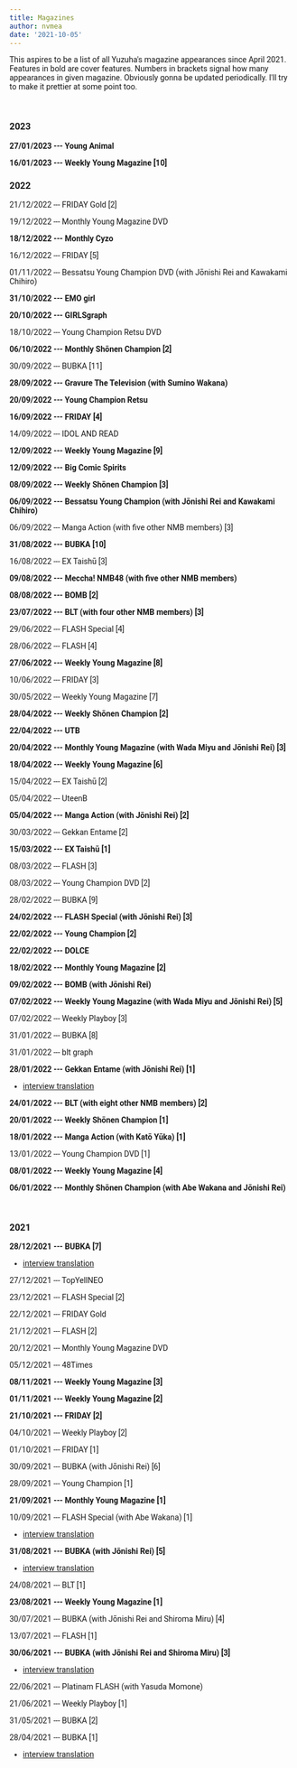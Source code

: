 ```yaml
---
title: Magazines
author: nvmea
date: '2021-10-05'
---
```


<style type="text/css">
  body{
  font-family: Roboto;
}
</style>

This aspires to be a list of all Yuzuha's magazine appearances since April 2021. Features in bold are cover features. Numbers in brackets signal how many appearances in given magazine. Obviously gonna be updated periodically. I'll try to make it prettier at some point too.

<br>

### 2023

**27/01/2023 --- Young Animal**

**16/01/2023 --- Weekly Young Magazine \[10\]**

### 2022

21/12/2022 --- FRIDAY Gold [2]

19/12/2022 --- Monthly Young Magazine DVD

**18/12/2022 --- Monthly Cyzo**

16/12/2022 --- FRIDAY [5]

01/11/2022 --- Bessatsu Young Champion DVD (with Jōnishi Rei and Kawakami Chihiro)

**31/10/2022 --- EMO girl**

**20/10/2022 --- GIRLSgraph**

18/10/2022 --- Young Champion Retsu DVD

**06/10/2022 --- Monthly Shōnen Champion [2]**

30/09/2022 --- BUBKA [11]

**28/09/2022 --- Gravure The Television (with Sumino Wakana)**

**20/09/2022 --- Young Champion Retsu**

**16/09/2022 --- FRIDAY [4]**

14/09/2022 --- IDOL AND READ

**12/09/2022 --- Weekly Young Magazine \[9\]**

**12/09/2022 --- Big Comic Spirits**

**08/09/2022 --- Weekly Shōnen Champion \[3\]**

**06/09/2022 --- Bessatsu Young Champion (with Jōnishi Rei and Kawakami Chihiro)**

06/09/2022 --- Manga Action (with five other NMB members) [3]

**31/08/2022 --- BUBKA \[10\]**

16/08/2022 --- EX Taishū \[3\]

**09/08/2022 --- Meccha! NMB48 (with five other NMB members)**

**08/08/2022 --- BOMB [2]**

**23/07/2022 --- BLT (with four other NMB members) [3]**

29/06/2022 --- FLASH Special [4]

28/06/2022 --- FLASH [4]

**27/06/2022 --- Weekly Young Magazine \[8\]**

10/06/2022 --- FRIDAY [3]

30/05/2022 --- Weekly Young Magazine \[7\]

**28/04/2022 --- Weekly Shōnen Champion \[2\]**

**22/04/2022 --- UTB**

**20/04/2022 --- Monthly Young Magazine (with Wada Miyu and Jōnishi Rei) \[3\]**

**18/04/2022 --- Weekly Young Magazine \[6\]**

15/04/2022 --- EX Taishū \[2\]

05/04/2022 --- UteenB

**05/04/2022 --- Manga Action (with Jōnishi Rei) \[2\]**

30/03/2022 --- Gekkan Entame \[2\]

**15/03/2022 --- EX Taishū \[1\]**

08/03/2022 --- FLASH \[3\]

08/03/2022 --- Young Champion DVD \[2\]

28/02/2022 --- BUBKA \[9\]

**24/02/2022 --- FLASH Special (with Jōnishi Rei) \[3\]**

**22/02/2022 --- Young Champion \[2\]**

**22/02/2022 --- DOLCE**

**18/02/2022 --- Monthly Young Magazine \[2\]**

**09/02/2022 --- BOMB (with Jōnishi Rei)**

**07/02/2022 --- Weekly Young Magazine (with Wada Miyu and Jōnishi Rei) \[5\]**

07/02/2022 --- Weekly Playboy \[3\]

31/01/2022 --- BUBKA \[8\]

31/01/2022 --- blt graph

**28/01/2022 --- Gekkan Entame (with Jōnishi Rei) \[1\]**

-   [interview translation](https://stanyuzu.netlify.app/post/2022-01-31-gekkan-entame-january-interview-translation-with-rei/)

**24/01/2022 --- BLT (with eight other NMB members) \[2\]**

**20/01/2022 --- Weekly Shōnen Champion \[1\]**

**18/01/2022 --- Manga Action (with Katō Yūka) \[1\]**

13/01/2022 --- Young Champion DVD \[1\]

**08/01/2022 --- Weekly Young Magazine \[4\]**

**06/01/2022 --- Monthly Shōnen Champion (with Abe Wakana and Jōnishi Rei)**

<br>

### 2021

**28/12/2021 --- BUBKA \[7\]**

-   [interview translation](https://stanyuzu.netlify.app/post/2021-12-28-bubka-december-interview-translation/)

27/12/2021 --- TopYellNEO

23/12/2021 --- FLASH Special \[2\]

22/12/2021 --- FRIDAY Gold

21/12/2021 --- FLASH \[2\]

20/12/2021 --- Monthly Young Magazine DVD

05/12/2021 --- 48Times

**08/11/2021 --- Weekly Young Magazine \[3\]**

**01/11/2021 --- Weekly Young Magazine \[2\]**

**21/10/2021 --- FRIDAY \[2\]**

04/10/2021 --- Weekly Playboy \[2\]

01/10/2021 --- FRIDAY \[1\]

30/09/2021 --- BUBKA (with Jōnishi Rei) \[6\]

28/09/2021 --- Young Champion \[1\]

**21/09/2021 --- Monthly Young Magazine \[1\]**

10/09/2021 --- FLASH Special (with Abe Wakana) \[1\]

-   [interview translation](https://stanyuzu.netlify.app/post/2021-09-10-flash-september-interview-translation-with-wakapon/)

**31/08/2021 --- BUBKA (with Jōnishi Rei) \[5\]**

-   [interview translation](https://stanyuzu.netlify.app/post/2021-09-02-bubka-september-interview-translation-with-rei/)

24/08/2021 --- BLT \[1\]

**23/08/2021 --- Weekly Young Magazine \[1\]**

30/07/2021 --- BUBKA (with Jōnishi Rei and Shiroma Miru) \[4\]

13/07/2021 --- FLASH \[1\]

**30/06/2021 --- BUBKA (with Jōnishi Rei and Shiroma Miru) \[3\]**

-   [interview translation](https://stanyuzu.netlify.app/post/2021-06-30-bubka-july-interview-translation-with-miru-and-rei/)

22/06/2021 --- Platinam FLASH (with Yasuda Momone)

21/06/2021 --- Weekly Playboy \[1\]

31/05/2021 --- BUBKA \[2\]

28/04/2021 --- BUBKA \[1\]

-   [interview translation](https://stanyuzu.netlify.app/post/2021-04-27-bubka-may-interview-translation/)
